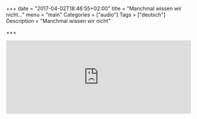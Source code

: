 +++
date = "2017-04-02T18:46:55+02:00"
title = "Manchmal wissen wir nicht..."
menu = "main"
Categories = ["audio"]
Tags = ["deutsch"]
Description = "Manchmal wissen wir nicht"

+++


<iframe width="100%" height="200" scrolling="no" frameborder="no" src="https://w.soundcloud.com/player/?url=https%3A//api.soundcloud.com/tracks/314785582&amp;auto_play=false&amp;hide_related=false&amp;show_comments=true&amp;show_user=true&amp;show_reposts=false&amp;visual=true"></iframe>